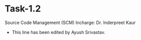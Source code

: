 # Task-1.2
Source Code Management (SCM)  Incharge: Dr. Inderpreet Kaur 
- This line has been edited by Ayush Srivastav.

